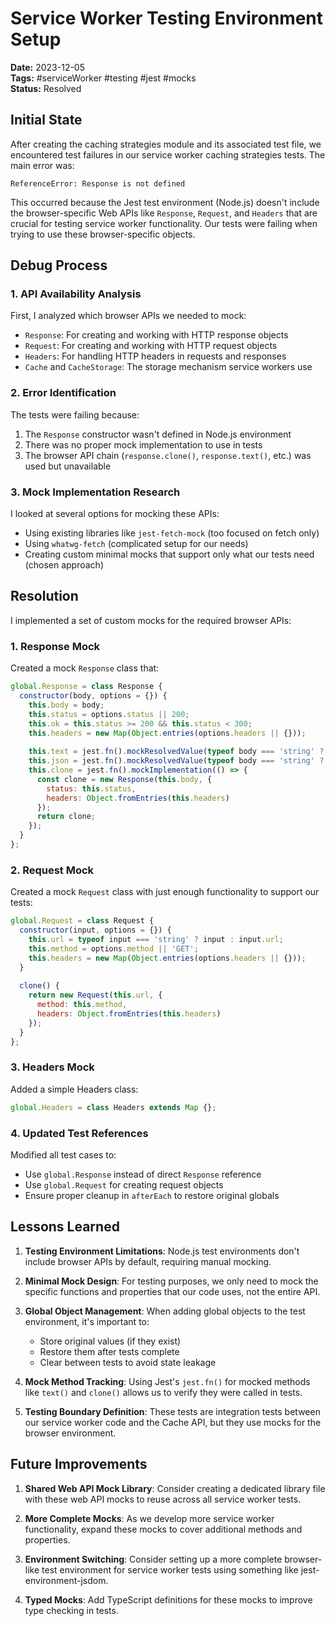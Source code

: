 # Service Worker Testing Environment Setup

**Date:** 2023-12-05  
**Tags:** #serviceWorker #testing #jest #mocks  
**Status:** Resolved  

## Initial State

After creating the caching strategies module and its associated test file, we encountered test failures in our service worker caching strategies tests. The main error was:

```
ReferenceError: Response is not defined
```

This occurred because the Jest test environment (Node.js) doesn't include the browser-specific Web APIs like `Response`, `Request`, and `Headers` that are crucial for testing service worker functionality. Our tests were failing when trying to use these browser-specific objects.

## Debug Process

### 1. API Availability Analysis

First, I analyzed which browser APIs we needed to mock:

- `Response`: For creating and working with HTTP response objects
- `Request`: For creating and working with HTTP request objects
- `Headers`: For handling HTTP headers in requests and responses
- `Cache` and `CacheStorage`: The storage mechanism service workers use

### 2. Error Identification

The tests were failing because:

1. The `Response` constructor wasn't defined in Node.js environment
2. There was no proper mock implementation to use in tests
3. The browser API chain (`response.clone()`, `response.text()`, etc.) was used but unavailable

### 3. Mock Implementation Research

I looked at several options for mocking these APIs:
- Using existing libraries like `jest-fetch-mock` (too focused on fetch only)
- Using `whatwg-fetch` (complicated setup for our needs)
- Creating custom minimal mocks that support only what our tests need (chosen approach)

## Resolution

I implemented a set of custom mocks for the required browser APIs:

### 1. Response Mock

Created a mock `Response` class that:

```javascript
global.Response = class Response {
  constructor(body, options = {}) {
    this.body = body;
    this.status = options.status || 200;
    this.ok = this.status >= 200 && this.status < 300;
    this.headers = new Map(Object.entries(options.headers || {}));
    
    this.text = jest.fn().mockResolvedValue(typeof body === 'string' ? body : JSON.stringify(body));
    this.json = jest.fn().mockResolvedValue(typeof body === 'string' ? JSON.parse(body) : body);
    this.clone = jest.fn().mockImplementation(() => {
      const clone = new Response(this.body, {
        status: this.status,
        headers: Object.fromEntries(this.headers)
      });
      return clone;
    });
  }
};
```

### 2. Request Mock

Created a mock `Request` class with just enough functionality to support our tests:

```javascript
global.Request = class Request {
  constructor(input, options = {}) {
    this.url = typeof input === 'string' ? input : input.url;
    this.method = options.method || 'GET';
    this.headers = new Map(Object.entries(options.headers || {}));
  }
  
  clone() {
    return new Request(this.url, {
      method: this.method,
      headers: Object.fromEntries(this.headers)
    });
  }
};
```

### 3. Headers Mock

Added a simple Headers class:

```javascript
global.Headers = class Headers extends Map {};
```

### 4. Updated Test References

Modified all test cases to:
- Use `global.Response` instead of direct `Response` reference
- Use `global.Request` for creating request objects
- Ensure proper cleanup in `afterEach` to restore original globals

## Lessons Learned

1. **Testing Environment Limitations**: Node.js test environments don't include browser APIs by default, requiring manual mocking.

2. **Minimal Mock Design**: For testing purposes, we only need to mock the specific functions and properties that our code uses, not the entire API.

3. **Global Object Management**: When adding global objects to the test environment, it's important to:
   - Store original values (if they exist)
   - Restore them after tests complete
   - Clear between tests to avoid state leakage

4. **Mock Method Tracking**: Using Jest's `jest.fn()` for mocked methods like `text()` and `clone()` allows us to verify they were called in tests.

5. **Testing Boundary Definition**: These tests are integration tests between our service worker code and the Cache API, but they use mocks for the browser environment.

## Future Improvements

1. **Shared Web API Mock Library**: Consider creating a dedicated library file with these web API mocks to reuse across all service worker tests.

2. **More Complete Mocks**: As we develop more service worker functionality, expand these mocks to cover additional methods and properties.

3. **Environment Switching**: Consider setting up a more complete browser-like test environment for service worker tests using something like jest-environment-jsdom.

4. **Typed Mocks**: Add TypeScript definitions for these mocks to improve type checking in tests.
